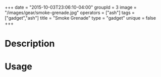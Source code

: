 +++
date = "2015-10-03T23:06:10-04:00"
groupId = 3
image = "/images/gear/smoke-grenade.jpg"
operators = ["ash"]
tags = ["gadget","ash"]
title = "Smoke Grenade"
type = "gadget"
unique = false
+++

# Description



# Usage
